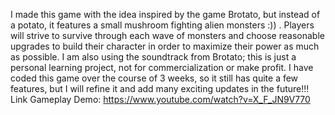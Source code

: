 I made this game with the idea inspired by the game Brotato, but instead of a potato, it features a small mushroom fighting alien monsters :)) . Players will strive to survive through each wave of monsters and choose reasonable upgrades to build their character in order to maximize their power as much as possible. I am also using the soundtrack from Brotato; this is just a personal learning project, not for commercialization or make profit. I have coded this game over the course of 3 weeks, so it still has quite a few features, but I will refine it and add many exciting updates in the future!!!
Link Gameplay Demo: https://www.youtube.com/watch?v=X_F_JN9V770
